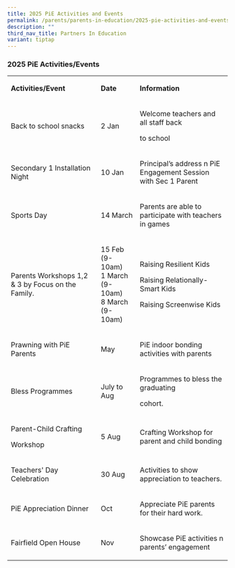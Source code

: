```yaml
---
title: 2025 PiE Activities and Events
permalink: /parents/parents-in-education/2025-pie-activities-and-events/
description: ""
third_nav_title: Partners In Education
variant: tiptap
---
```

<h3>2025 PiE&nbsp;Activities/Events</h3>
<p></p>
<table style="minWidth: 75px">
<colgroup>
<col>
<col>
<col>
</colgroup>
<tbody>
<tr>
<td rowspan="1" colspan="1">
<p><strong>Activities/Event</strong>
</p>
</td>
<td rowspan="1" colspan="1">
<p><strong>Date </strong>
</p>
</td>
<td rowspan="1" colspan="1">
<p><strong>Information</strong>
</p>
</td>
</tr>
<tr>
<td rowspan="1" colspan="1">
<p>Back to school snacks</p>
</td>
<td rowspan="1" colspan="1">
<p>2 Jan</p>
</td>
<td rowspan="1" colspan="1">
<p>Welcome teachers and all staff back</p>
<p>to school</p>
</td>
</tr>
<tr>
<td rowspan="1" colspan="1">
<p>Secondary 1 Installation Night</p>
</td>
<td rowspan="1" colspan="1">
<p>10 Jan</p>
</td>
<td rowspan="1" colspan="1">
<p>Principal’s address n PiE Engagement Session with Sec 1 Parent</p>
</td>
</tr>
<tr>
<td rowspan="1" colspan="1">
<p>Sports Day</p>
</td>
<td rowspan="1" colspan="1">
<p>14 March</p>
</td>
<td rowspan="1" colspan="1">
<p>Parents are able to participate with teachers in games</p>
</td>
</tr>
<tr>
<td rowspan="1" colspan="1">
<p>Parents Workshops 1,2 &amp; 3 by Focus on the Family.</p>
</td>
<td rowspan="1" colspan="1">
<p>15 Feb (9-10am)
<br>1 March (9-10am)
<br>8 March (9-10am)</p>
</td>
<td rowspan="1" colspan="1">
<p>Raising Resilient Kids
<br>
</p>
<p>Raising Relationally-Smart Kids
<br>
</p>
<p>Raising Screenwise Kids</p>
</td>
</tr>
<tr>
<td rowspan="1" colspan="1">
<p>Prawning with PiE Parents</p>
</td>
<td rowspan="1" colspan="1">
<p>May</p>
</td>
<td rowspan="1" colspan="1">
<p>PiE indoor bonding activities with parents</p>
</td>
</tr>
<tr>
<td rowspan="1" colspan="1">
<p>Bless Programmes</p>
</td>
<td rowspan="1" colspan="1">
<p>July to Aug</p>
</td>
<td rowspan="1" colspan="1">
<p>Programmes to bless the graduating</p>
<p>cohort.</p>
</td>
</tr>
<tr>
<td rowspan="1" colspan="1">
<p>Parent-Child Crafting</p>
<p>Workshop</p>
</td>
<td rowspan="1" colspan="1">
<p>5 Aug</p>
</td>
<td rowspan="1" colspan="1">
<p>Crafting Workshop for parent and child bonding</p>
</td>
</tr>
<tr>
<td rowspan="1" colspan="1">
<p>Teachers' Day Celebration</p>
</td>
<td rowspan="1" colspan="1">
<p>30 Aug</p>
</td>
<td rowspan="1" colspan="1">
<p>Activities to show appreciation to teachers.</p>
</td>
</tr>
<tr>
<td rowspan="1" colspan="1">
<p>PiE Appreciation Dinner</p>
</td>
<td rowspan="1" colspan="1">
<p>Oct</p>
</td>
<td rowspan="1" colspan="1">
<p>Appreciate PiE parents for their hard work.</p>
</td>
</tr>
<tr>
<td rowspan="1" colspan="1">
<p>Fairfield Open House</p>
</td>
<td rowspan="1" colspan="1">
<p>Nov</p>
</td>
<td rowspan="1" colspan="1">
<p>Showcase PiE activities n parents’ engagement</p>
</td>
</tr>
</tbody>
</table>
<p></p>